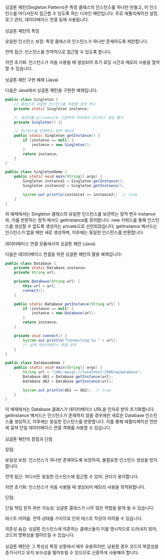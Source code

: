 싱글톤 패턴(Singleton Pattern)은 특정 클래스의 인스턴스를 하나만 만들고, 이 인스턴스를 어디서든지 접근할 수 있도록 하는 디자인 패턴입니다. 주로 애플리케이션 설정, 로그 관리, 데이터베이스 연결 등에 사용됩니다.
<br><br>
싱글톤 패턴의 특징

유일한 인스턴스 보장: 특정 클래스의 인스턴스가 하나만 존재하도록 제한합니다.

전역 접근: 인스턴스를 전역적으로 접근할 수 있도록 합니다.

지연 초기화: 인스턴스가 처음 사용될 때 생성되어 초기 로딩 시간과 메모리 사용을 절약할 수 있습니다.
<br><br>
싱글톤 패턴 구현 예제 (Java)

다음은 Java에서 싱글톤 패턴을 구현한 예제입니다:

```java
public class Singleton {
    // 클래스의 유일한 인스턴스를 저장할 정적 변수
    private static Singleton instance;

    // 생성자를 private으로 선언하여 외부에서 인스턴스 생성 불가
    private Singleton() {}

    // 인스턴스를 반환하는 정적 메서드
    public static Singleton getInstance() {
        if (instance == null) {
            instance = new Singleton();
        }
        return instance;
    }
}

public class SingletonDemo {
    public static void main(String[] args) {
        Singleton instance1 = Singleton.getInstance();
        Singleton instance2 = Singleton.getInstance();

        System.out.println(instance1 == instance2);  // true
    }
}
```
위 예제에서는 Singleton 클래스의 유일한 인스턴스를 보관하는 정적 변수 instance와, 이를 반환하는 정적 메서드 getInstance를 정의합니다. new 키워드를 통해 인스턴스를 생성할 수 없도록 생성자는 private으로 선언되었습니다. getInstance 메서드는 인스턴스가 없을 때만 새로 생성하며, 이후에는 동일한 인스턴스를 반환합니다.
<br><br>
데이터베이스 연결 모듈에서의 싱글톤 패턴 (Java)

다음은 데이터베이스 연결을 위한 싱글톤 패턴의 활용 예제입니다:

```java
public class Database {
    private static Database instance;
    private String url;

    private Database(String url) {
        this.url = url;
        connect();
    }

    public static Database getInstance(String url) {
        if (instance == null) {
            instance = new Database(url);
        }
        return instance;
    }

    private void connect() {
        System.out.println("Connecting to " + url);
        // 실제 데이터베이스 연결 로직
    }
}

public class DatabaseDemo {
    public static void main(String[] args) {
        String url = "jdbc:mysql://localhost:3306/mydatabase";
        Database db1 = Database.getInstance(url);
        Database db2 = Database.getInstance(url);

        System.out.println(db1 == db2);  // true
    }
}
```
이 예제에서는 Database 클래스가 데이터베이스 URL을 인자로 받아 초기화합니다. getInstance 메서드는 인스턴스가 존재하지 않을 경우에만 새로운 Database 인스턴스를 생성하고, 이후에는 동일한 인스턴스를 반환합니다. 이를 통해 애플리케이션 전반에 걸쳐 단일 데이터베이스 연결 객체를 사용할 수 있습니다.
<br><br>
싱글톤 패턴의 장점과 단점

장점:

유일성 보장: 인스턴스가 하나만 존재하도록 보장하여, 불필요한 인스턴스 생성을 방지합니다.

전역 접근: 어디서든 동일한 인스턴스에 접근할 수 있어, 관리가 용이합니다.

지연 초기화: 인스턴스가 처음 사용될 때 생성되어 메모리 사용을 최적화합니다.

단점:

단일 책임 원칙 위반 가능성: 싱글톤 클래스가 너무 많은 역할을 맡게 될 수 있습니다.

테스트 어려움: 전역 상태를 가지므로 단위 테스트 작성이 어려울 수 있습니다.

의존성 숨김: 싱글톤 인스턴스에 의존하는 클래스들이 이를 명시적으로 드러내지 않아, 코드의 명확성을 떨어뜨릴 수 있습니다.
<br><br>
싱글톤 패턴은 그 특성상 특정 상황에서 매우 유용하지만, 남용할 경우 코드의 복잡성을 증가시키고 유지 보수성을 떨어뜨릴 수 있으므로 신중하게 사용해야 합니다.
